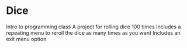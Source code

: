 # Dice
Intro to programming class
A project for rolling dice 100 times
Includes a repeating menu to reroll the dice as many times as you want 
Includes an exit menu option
